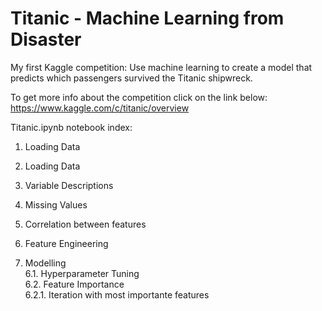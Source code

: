 # Titanic - Machine Learning from Disaster

My first Kaggle competition: Use machine learning to create a model that predicts which passengers survived the Titanic shipwreck.

To get more info about the competition click on the link below:<br>
https://www.kaggle.com/c/titanic/overview


Titanic.ipynb notebook index:

1. Loading Data

1. Loading Data
2. Variable Descriptions
3. Missing Values
4. Correlation between features
5. Feature Engineering
6. Modelling<br>
	6.1. Hyperparameter Tuning<br>
	6.2. Feature Importance<br>
		6.2.1. Iteration with most importante features
